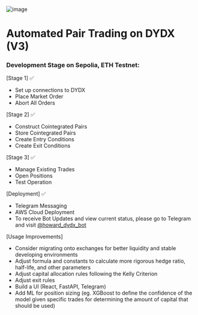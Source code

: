 ![image](https://github.com/HowardLiYH/dydx-trading-bot/assets/60827239/ab62edcf-6fd5-47c2-9582-c21819639e81)


# Automated Pair Trading on DYDX (V3)

### Development Stage on Sepolia, ETH Testnet:

[Stage 1] ✅
- Set up connections to DYDX
- Place Market Order
- Abort All Orders

[Stage 2]  ✅
- Construct Cointegrated Pairs
- Store Cointegrated Pairs
- Create Entry Conditions
- Create Exit Conditions

[Stage 3]  ✅
- Manage Existing Trades
- Open Positions
- Test Operation

[Deployment] ✅
- Telegram Messaging 
- AWS Cloud Deployment
- To receive Bot Updates and view current status, please go to Telegram and visit [@howard_dydx_bot](https://t.me/howard_dydx_bot)

[Usage Improvements] 
- Consider migrating onto exchanges for better liquidity and stable developing environments
- Adjust formula and constants to calculate more rigorous hedge ratio, half-life, and other parameters
- Adjust capital allocation rules following the Kelly Criterion
- Adjust exit rules
- Build a UI (React, FastAPI, Telegram)
- Add ML for position sizing (eg. XGBoost to define the confidence of the model given specific trades for determining the amount of capital that should be used)



